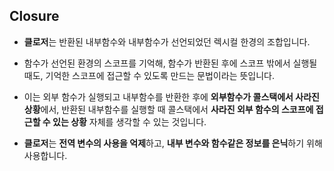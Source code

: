 
## Closure

- **클로저**는 반환된 내부함수와 내부함수가 선언되었던 렉시컬 한경의 조합입니다.
- 함수가 선언된 환경의 스코프를 기억해, 함수가 반환된 후에 스코프 밖에서 실행될때도, 기억한 스코프에 접근할 수 있도록 만드는 문법이라는 뜻입니다.

- 이는 외부 함수가 실행되고 내부함수를 반환한 후에 **외부함수가 콜스택에서 사라진 상황**에서, 반환된 내부함수를 실행할 때 콜스택에서 **사라진 외부 함수의 스코프에 접근할 수 있는 상황** 자체를 생각할 수 있는 것입니다. 

- **클로저**는 **전역 변수의 사용을 억제**하고, **내부 변수와 함수같은 정보를 은닉**하기 위해 사용합니다.